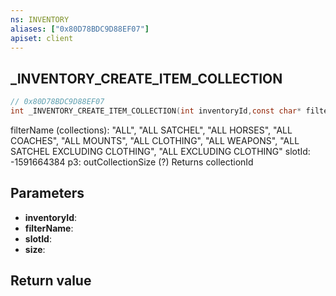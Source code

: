 ```yaml
---
ns: INVENTORY
aliases: ["0x80D78BDC9D88EF07"]
apiset: client
---
```

## _INVENTORY_CREATE_ITEM_COLLECTION

```c
// 0x80D78BDC9D88EF07
int _INVENTORY_CREATE_ITEM_COLLECTION(int inventoryId,const char* filterName,Hash slotId,int* size);
```

filterName (collections): "ALL", "ALL SATCHEL", "ALL HORSES", "ALL COACHES", "ALL MOUNTS", "ALL CLOTHING", "ALL WEAPONS", "ALL SATCHEL EXCLUDING CLOTHING", "ALL EXCLUDING CLOTHING"
slotId: -1591664384
p3: outCollectionSize (?)
Returns collectionId

## Parameters
* **inventoryId**:
* **filterName**:
* **slotId**:
* **size**:

## Return value